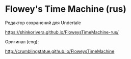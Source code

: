 # Flowey's Time Machine (rus)
Редактор сохранений для Undertale

https://shinkorivera.github.io/FloweysTimeMachine-rus/



Оригинал (eng):

http://crumblingstatue.github.io/FloweysTimeMachine
